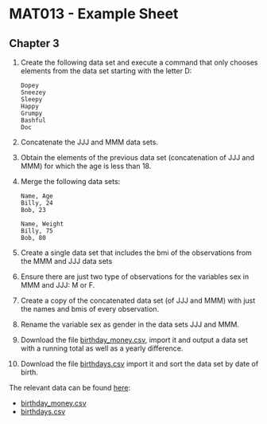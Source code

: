 # MAT013 - Example Sheet
## Chapter 3

1.  Create the following data set and execute a command that only
    chooses elements from the data set starting with the letter D:

        Dopey
        Sneezey
        Sleepy
        Happy
        Grumpy
        Bashful
        Doc

2.  Concatenate the JJJ and MMM data sets.

3.  Obtain the elements of the previous data set (concatenation of JJJ and MMM) for which the age is less than 18.

4.  Merge the following data sets:

        Name, Age
        Billy, 24
        Bob, 23

        Name, Weight
        Billy, 75
        Bob, 80

5.  Create a single data set that includes the bmi of the observations from the MMM and JJJ data sets

6.  Ensure there are just two type of observations for the variables sex in MMM and JJJ: M or F.

7.  Create a copy of the concatenated data set (of JJJ and MMM) with just the names and bmis of every observation.

8.  Rename the variable sex as gender in the data sets JJJ and MMM.

9.  Download the file [birthday_money.csv](../Data/C3/birthday_money.csv), import it and output a data set with a running total as well as a yearly difference.

10. Download the file [birthdays.csv](../Data/C3/birthdays.csv) import it and sort the data set by date of birth.

The relevant data can be found [here](../Data/index.html):

- [birthday_money.csv](../Data/C3/birthday_money.csv)
- [birthdays.csv](../Data/C3/birthdays.csv)
